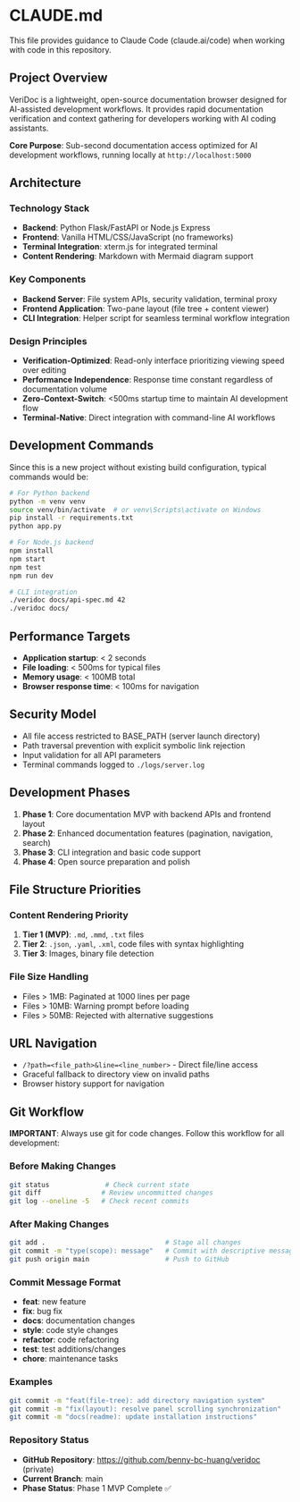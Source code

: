 # CLAUDE.md

This file provides guidance to Claude Code (claude.ai/code) when working with code in this repository.

## Project Overview

VeriDoc is a lightweight, open-source documentation browser designed for AI-assisted development workflows. It provides rapid documentation verification and context gathering for developers working with AI coding assistants.

**Core Purpose**: Sub-second documentation access optimized for AI development workflows, running locally at `http://localhost:5000`

## Architecture

### Technology Stack
- **Backend**: Python Flask/FastAPI or Node.js Express
- **Frontend**: Vanilla HTML/CSS/JavaScript (no frameworks)
- **Terminal Integration**: xterm.js for integrated terminal
- **Content Rendering**: Markdown with Mermaid diagram support

### Key Components
- **Backend Server**: File system APIs, security validation, terminal proxy
- **Frontend Application**: Two-pane layout (file tree + content viewer)
- **CLI Integration**: Helper script for seamless terminal workflow integration

### Design Principles
- **Verification-Optimized**: Read-only interface prioritizing viewing speed over editing
- **Performance Independence**: Response time constant regardless of documentation volume
- **Zero-Context-Switch**: <500ms startup time to maintain AI development flow
- **Terminal-Native**: Direct integration with command-line AI workflows

## Development Commands

Since this is a new project without existing build configuration, typical commands would be:

```bash
# For Python backend
python -m venv venv
source venv/bin/activate  # or venv\Scripts\activate on Windows
pip install -r requirements.txt
python app.py

# For Node.js backend
npm install
npm start
npm test
npm run dev

# CLI integration
./veridoc docs/api-spec.md 42
./veridoc docs/
```

## Performance Targets

- **Application startup**: < 2 seconds
- **File loading**: < 500ms for typical files
- **Memory usage**: < 100MB total
- **Browser response time**: < 100ms for navigation

## Security Model

- All file access restricted to BASE_PATH (server launch directory)
- Path traversal prevention with explicit symbolic link rejection
- Input validation for all API parameters
- Terminal commands logged to `./logs/server.log`

## Development Phases

1. **Phase 1**: Core documentation MVP with backend APIs and frontend layout
2. **Phase 2**: Enhanced documentation features (pagination, navigation, search)
3. **Phase 3**: CLI integration and basic code support
4. **Phase 4**: Open source preparation and polish

## File Structure Priorities

### Content Rendering Priority
1. **Tier 1 (MVP)**: `.md`, `.mmd`, `.txt` files
2. **Tier 2**: `.json`, `.yaml`, `.xml`, code files with syntax highlighting
3. **Tier 3**: Images, binary file detection

### File Size Handling
- Files > 1MB: Paginated at 1000 lines per page
- Files > 10MB: Warning prompt before loading
- Files > 50MB: Rejected with alternative suggestions

## URL Navigation
- `/?path=<file_path>&line=<line_number>` - Direct file/line access
- Graceful fallback to directory view on invalid paths
- Browser history support for navigation

## Git Workflow

**IMPORTANT**: Always use git for code changes. Follow this workflow for all development:

### Before Making Changes
```bash
git status              # Check current state
git diff               # Review uncommitted changes  
git log --oneline -5   # Check recent commits
```

### After Making Changes
```bash
git add .                              # Stage all changes
git commit -m "type(scope): message"   # Commit with descriptive message
git push origin main                   # Push to GitHub
```

### Commit Message Format
- **feat**: new feature
- **fix**: bug fix
- **docs**: documentation changes
- **style**: code style changes
- **refactor**: code refactoring
- **test**: test additions/changes
- **chore**: maintenance tasks

### Examples
```bash
git commit -m "feat(file-tree): add directory navigation system"
git commit -m "fix(layout): resolve panel scrolling synchronization"
git commit -m "docs(readme): update installation instructions"
```

### Repository Status
- **GitHub Repository**: https://github.com/benny-bc-huang/veridoc (private)
- **Current Branch**: main
- **Phase Status**: Phase 1 MVP Complete ✅